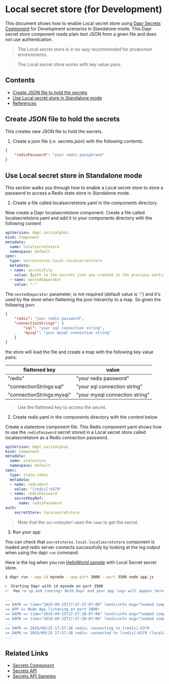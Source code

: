 # Local secret store (for Development)

This document shows how to enable Local secret store using [Dapr Secrets Component](../../concepts/secrets/README.md) for Development scenarios in Standalone mode. This Dapr secret store component reads plain text JSON from a given file and does not use authentication.

> The Local secret store is in no way recommended for production environments.

> The Local secret store works with key value pairs. 

## Contents

- [Create JSON file to hold the secrets](#create-json-file-to-hold-the-secrets)
- [Use Local secret store in Standalone mode](#use-local-secret-store-in-standalone-mode)
- [References](#references)

## Create JSON file to hold the secrets

This creates new JSON file to hold the secrets.

1. Create a json file (i.e. secrets.json) with the following contents:

```json
{
    "redisPassword": "your redis passphrase"
}
```

## Use Local secret store in Standalone mode

This section walks you through how to enable a Local secret store to store a password to access a Redis state store in Standalone mode.

1. Create a file called localsecretstore.yaml in the components directory

Now create a Dapr localsecretstore component. Create a file called localsecretstore.yaml and add it to your components directory with the following content

```yaml
apiVersion: dapr.io/v1alpha1
kind: Component
metadata:
  name: localsecretstore
  namespace: default
spec:
  type: secretstores.local.localsecretstore
  metadata:
  - name: secretsFile
    value: [path to the secrets.json you created in the previous section]
  - name: nestedSeparator
    value: ":"
```

The `nestedSeparator` parameter, is not required (default value is ':') and it's used by the store when flattening the json hierarchy to a map. So given the following json:

```json
{
    "redis": "your redis password",
    "connectionStrings": {
        "sql": "your sql connection string",
        "mysql": "your mysql connection string"
    }
}
```

the store will load the file and create a map with the following key value pairs:

| flattened key           | value                           |
| ---                     | ---                             |
|"redis"                  | "your redis password"           |
|"connectionStrings:sql"  | "your sql connection string"    |
|"connectionStrings:mysql"| "your mysql connection string"  |

> Use the flattened key to access the secret.

2. Create redis.yaml in the components directory with the content below

Create a statestore component file. This Redis component yaml shows how to use the `redisPassword` secret stored in a Local secret store called localsecretstore as a Redis connection password.

```yaml
apiVersion: dapr.io/v1alpha1
kind: Component
metadata:
  name: statestore
  namespace: default
spec:
  type: state.redis
  metadata:
  - name: redisHost
    value: "[redis]:6379"
  - name: redisPassword
    secretKeyRef:
      name: redisPassword
auth:
    secretStore: localsecretstore
```

> Note that the `secretKeyRef` uses the `name` to get the secret.

3. Run your app

You can check that `secretstores.local.localsecretstore` component is loaded and redis server connects successfully by looking at the log output when using the dapr `run` command.

Here is the log when you run [HelloWorld sample](https://github.com/dapr/samples/tree/master/1.hello-world) with Local Secret secret store.

```bash
$ dapr run --app-id mynode --app-port 3000 --port 3500 node app.js

ℹ️  Starting Dapr with id mynode on port 3500
✅  You're up and running! Both Dapr and your app logs will appear here.

...
== DAPR == time="2019-09-25T17:57:37-07:00" level=info msg="loaded component localsecretstore (secretstores.local.localsecretstore)"
== APP == Node App listening on port 3000!
== DAPR == time="2019-09-25T17:57:38-07:00" level=info msg="loaded component statestore (state.redis)"
== DAPR == time="2019-09-25T17:57:38-07:00" level=info msg="loaded component messagebus (pubsub.redis)"
...
== DAPR == 2019/09/25 17:57:38 redis: connecting to [redis]:6379
== DAPR == 2019/09/25 17:57:38 redis: connected to [redis]:6379 (localAddr: x.x.x.x:62137, remAddr: x.x.x.x:6379)
...
```

## Related Links

- [Secrets Component](../../concepts/secrets/README.md)
- [Secrets API](../../reference/api/secrets_api.md)
- [Secrets API Samples](https://github.com/dapr/samples/blob/master/9.secretstore/README.md)